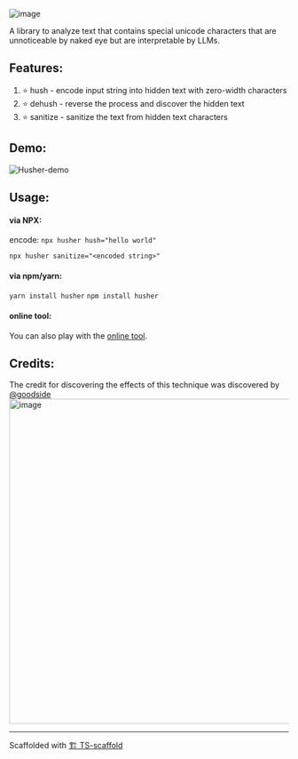 ![image](https://github.com/feedox/husher/assets/246724/371de603-5cfc-453f-97f7-8ca0fa0454c2)

<!-- # 🤫 Husher -->

A library to analyze text that contains special unicode characters that are unnoticeable by naked eye but are interpretable by LLMs.

## Features:

1. ⭐️ hush - encode input string into hidden text with zero-width characters
2. ⭐️ dehush - reverse the process and discover the hidden text
3. ⭐️ sanitize - sanitize the text from hidden text characters

## Demo:
![Husher-demo](https://github.com/Livshitz/libx.js/assets/246724/26613780-9592-46cc-b8ee-beb64dc54b21)


## Usage:

#### via NPX:  
encode:
`npx husher hush="hello world"`
  
`npx husher sanitize="<encoded string>"`

#### via npm/yarn:  
`yarn install husher`
`npm install husher`

#### online tool:  
You can also play with the [online tool](https://lab.feedox.com/wild-llma/husher).


## Credits:

The credit for discovering the effects of this technique was discovered by 
[@goodside](https://twitter.com/goodside/status/1746685366952735034)
<img width="585" alt="image" src="https://github.com/Livshitz/libx.js/assets/246724/8664fde0-98ba-4b7b-a891-e382bf983644">


---

Scaffolded with [🏗 TS-scaffold](https://github.com/Livshitz/ts-scaffold.git)
